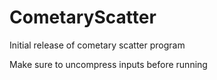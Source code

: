 CometaryScatter
===============

Initial release of cometary scatter program

Make sure to uncompress inputs before running
